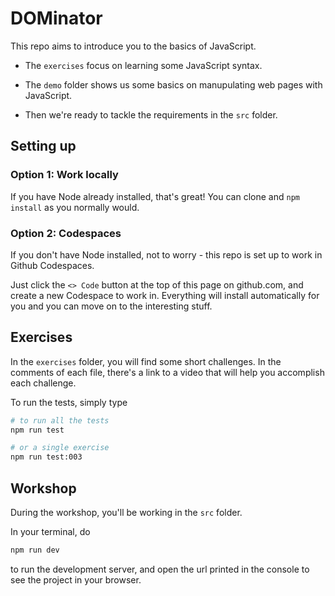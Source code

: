 # DOMinator

This repo aims to introduce you to the basics of JavaScript.

- The `exercises` focus on learning some JavaScript syntax.

- The `demo` folder shows us some basics on manupulating web pages with
  JavaScript.

- Then we're ready to tackle the requirements in the `src` folder.

## Setting up

### Option 1: Work locally

If you have Node already installed, that's great! You can clone and
`npm install` as you normally would.

### Option 2: Codespaces

If you don't have Node installed, not to worry - this repo is set up to work in
Github Codespaces.

Just click the `<> Code` button at the top of this page on github.com, and
create a new Codespace to work in. Everything will install automatically for you
and you can move on to the interesting stuff.

## Exercises

In the `exercises` folder, you will find some short challenges. In the comments
of each file, there's a link to a video that will help you accomplish each
challenge.

To run the tests, simply type

```bash
# to run all the tests
npm run test

# or a single exercise
npm run test:003
```

## Workshop

During the workshop, you'll be working in the `src` folder.

In your terminal, do

```bash
npm run dev
```

to run the development server, and open the url printed in the console to see
the project in your browser.
